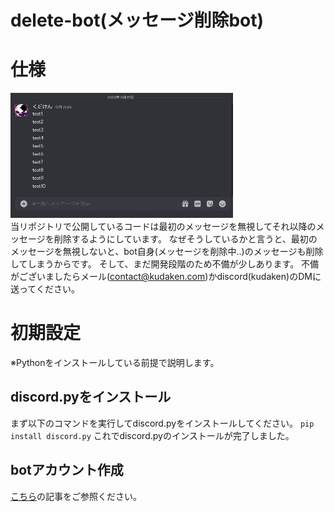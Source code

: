 # delete-bot(メッセージ削除bot)

# 仕様
![sample](https://github.com/kudaken0/delete-bot/blob/main/images/demo.gif)  
当リポジトリで公開しているコードは最初のメッセージを無視してそれ以降のメッセージを削除するようにしています。
なぜそうしているかと言うと、最初のメッセージを無視しないと、bot自身(メッセージを削除中..)のメッセージも削除してしまうからです。
そして、まだ開発段階のため不備が少しあります。
不備がございましたらメール(contact@kudaken.com)かdiscord(kudaken)のDMに送ってください。
# 初期設定
※Pythonをインストールしている前提で説明します。
## discord.pyをインストール
まず以下のコマンドを実行してdiscord.pyをインストールしてください。
```pip install discord.py```
これでdiscord.pyのインストールが完了しました。
## botアカウント作成
[こちら](https://discordpy.readthedocs.io/ja/latest/discord.html)の記事をご参照ください。
